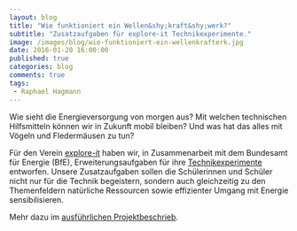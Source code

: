 ```yaml
---
layout: blog
title: "Wie funktioniert ein Wellen&shy;kraft&shy;werk?"
subtitle: "Zusatzaufgaben für explore-it Technikexperimente."
image: /images/blog/wie-funktioniert-ein-wellenkrafterk.jpg
date: 2016-01-20 16:00:00
published: true
categories: blog
comments: true
tags:
 - Raphael Hagmann
---
```

Wie sieht die Energieversorgung von morgen aus? Mit welchen technischen Hilfsmitteln können wir in Zukunft mobil bleiben? Und was hat das alles mit Vögeln und Fledermäusen zu tun?

Für den Verein [explore-it](http://www.explore-it.org/) haben wir, in Zusammenarbeit mit dem Bundesamt für Energie (BfE), Erweiterungsaufgaben für ihre [Technikexperimente](http://www.explore-it.org/de/einblick-in-die-lernanlaesse.html) entworfen. Unsere Zusatzaufgaben sollen die Schülerinnen und Schüler nicht nur für die Technik begeistern, sondern auch gleichzeitig zu den Themenfeldern natürliche Ressourcen sowie effizienter Umgang mit Energie sensibilisieren.

Mehr dazu im [ausführlichen Projektbeschrieb](/ueber-uns/realisierte-projekte/technikbegeisterung-mit-sinndrin).